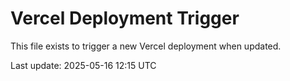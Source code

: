 # Vercel Deployment Trigger

This file exists to trigger a new Vercel deployment when updated.

Last update: 2025-05-16 12:15 UTC
